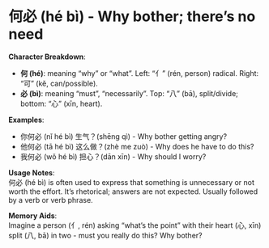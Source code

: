 # **何必 (hé bì) - Why bother; there’s no need**

**Character Breakdown**:  
- **何 (hé)**: meaning “why” or “what”. Left: “亻” (rén, person) radical. Right: “可” (kě, can/possible).  
- **必 (bì)**: meaning “must”, “necessarily”. Top: “八” (bā), split/divide; bottom: “心” (xīn, heart).

**Examples**:  
- 你何必 (nǐ hé bì) 生气？(shēng qì) - Why bother getting angry?  
- 他何必 (tā hé bì) 这么做？(zhè me zuò) - Why does he have to do this?  
- 我何必 (wǒ hé bì) 担心？(dān xīn) - Why should I worry?

**Usage Notes**:  
何必 (hé bì) is often used to express that something is unnecessary or not worth the effort. It’s rhetorical; answers are not expected. Usually followed by a verb or verb phrase.

**Memory Aids**:  
Imagine a person (亻, rén) asking “what’s the point” with their heart (心, xīn) split (八, bā) in two - must you really do this? Why bother?